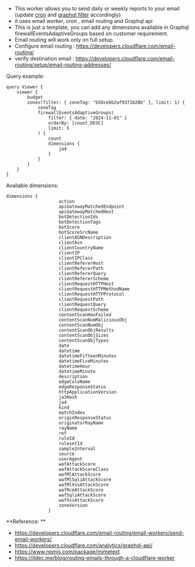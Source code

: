 - This worker allows you to send daily or weekly reports to your email (update [cron](https://developers.cloudflare.com/workers/configuration/cron-triggers/#examples) and [graphql filter](https://developers.cloudflare.com/analytics/graphql-api/features/filtering/) accordingly)
- it uses email worker, cron , email routing and Graphql api
- This is just a template, you can add any dimensions available in Graphql firewallEventsAdaptiveGroups based on customer requirement.
- Email routing will work only on full setup.
- Configure email routing : https://developers.cloudflare.com/email-routing/
- verify destination email : https://developers.cloudflare.com/email-routing/setup/email-routing-addresses/




Query example:
```
query Viewer {
    viewer {
        budget
        zones(filter: { zoneTag: "b58cebb2af9371b20b" }, limit: 1) {
            zoneTag
            firewallEventsAdaptiveGroups(
                filter: { date: "2024-11-01" }
                orderBy: [count_DESC]
                limit: 5
            ) {
                count
                dimensions {
                    ja4
                }
            }
        }
    }
}
```
Available dimensions:
```
dimensions {
                    action
                    apiGatewayMatchedEndpoint
                    apiGatewayMatchedHost
                    botDetectionIds
                    botDetectionTags
                    botScore
                    botScoreSrcName
                    clientASNDescription
                    clientAsn
                    clientCountryName
                    clientIP
                    clientIPClass
                    clientRefererHost
                    clientRefererPath
                    clientRefererQuery
                    clientRefererScheme
                    clientRequestHTTPHost
                    clientRequestHTTPMethodName
                    clientRequestHTTPProtocol
                    clientRequestPath
                    clientRequestQuery
                    clientRequestScheme
                    contentScanHasFailed
                    contentScanNumMaliciousObj
                    contentScanNumObj
                    contentScanObjResults
                    contentScanObjSizes
                    contentScanObjTypes
                    date
                    datetime
                    datetimeFifteenMinutes
                    datetimeFiveMinutes
                    datetimeHour
                    datetimeMinute
                    description
                    edgeColoName
                    edgeResponseStatus
                    httpApplicationVersion
                    ja3Hash
                    ja4
                    kind
                    matchIndex
                    originResponseStatus
                    originatorRayName
                    rayName
                    ref
                    ruleId
                    rulesetId
                    sampleInterval
                    source
                    userAgent
                    wafAttackScore
                    wafAttackScoreClass
                    wafMlAttackScore
                    wafMlSqliAttackScore
                    wafMlXssAttackScore
                    wafRceAttackScore
                    wafSqliAttackScore
                    wafXssAttackScore
                    zoneVersion
                }

```
**Reference: **

- https://developers.cloudflare.com/email-routing/email-workers/send-email-workers/
- https://developers.cloudflare.com/analytics/graphql-api/
- https://www.npmjs.com/package/mimetext
- https://jldec.me/blog/routing-emails-through-a-cloudflare-worker
